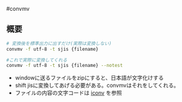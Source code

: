 #convmv

## 概要

```bash
# 変換後を標準出力に出すだけ(実際は変換しない)
convmv -f utf-8 -t sjis {filename}

#これで実際に変換してくれる
convmv -f utf-8 -t sjis {filename} --notest
```

* windowに送るファイルをzipにすると、日本語が文字化けする
* shift jisに変換してあげる必要がある。convmvはそれをしてくれる。
* ファイルの内容の文字コードは [iconv](./iconv.md) を参照
